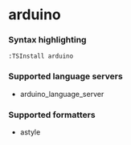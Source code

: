<!--- THIS DOCUMENT IS AUTOMATICALLY GENERATED, DON'T EDIT IT -->
# arduino

### Syntax highlighting

```vim
:TSInstall arduino
```

### Supported language servers

- arduino_language_server

### Supported formatters

- astyle
